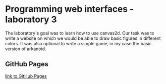 # Programming web interfaces - laboratory 3
The laboratory's goal was to learn how to use canvas2d. Our task was to write a website on which we would be able to draw basic figures in different colors. It was also optional to write a simple game, in my case the basic version of arkanoid.

## GitHub Pages
[link to GitHub Pages](https://czepim200.github.io/PIW-LAB03/)
